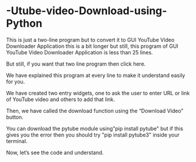 # -Utube-video-Download-using-Python

This is just a two-line program but to convert it to GUI YouTube Video Downloader Application this is a bit longer but still, this program of GUI YouTube Video Downloader Application is less than 25 lines.

But still, if you want that two line program then click here.

We have explained this program at every line to make it understand easily for you.

We have created two entry widgets, one to ask the user to enter URL or link of YouTube video and others to add that link.

Then, we have called the download function using the “Download Video” button.

You can download the pytube module using"pip install pytube" but if this gives you the error then you should try "pip install pytube3" inside your terminal.

Now, let’s see the code and understand.
